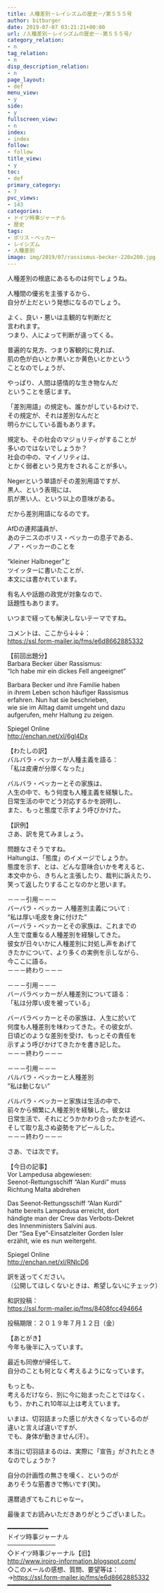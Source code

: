 ```yaml
---
title: 人種差別－レイシズムの歴史－/第５５５号
author: bitburger
date: 2019-07-07 03:21:21+00:00
url: /人種差別－レイシズムの歴史－-第５５５号/
category_relation:
- n
tag_relation:
- n
disp_description_relation:
- n
page_layout:
- def
menu_view:
- y
side:
- y
fullscreen_view:
- n
index:
- index
follow:
- follow
title_view:
- y
toc:
- def
primary_category:
- 7
pvc_views:
- 143
categories:
- ドイツ時事ジャーナル
- 歴史
tags:
- ボリス・ベッカー
- レイシズム
- 人種差別
image: img/2019/07/rassismus-becker-220x200.jpg
---
```

人種差別の根底にあるものは何でしょうね。  
  
人種間の優劣を主張するから、  
自分が上だという発想になるのでしょう。  
  
よく、良い・悪いは主観的な判断だと  
言われます。  
つまり、人によって判断が違ってくる。  
  
普遍的な見方、つまり客観的に見れば、  
肌の色が白いとか黒いとか黄色いとかという  
ことなのでしょうが、  
  
やっぱり、人間は感情的な生き物なんだ  
ということを感じます。

「差別用語」の規定も、誰かがしているわけで、  
その規定が、それは差別なんだと  
明らかにしている面もあります。  
  
規定も、その社会のマジョリティがすることが  
多いのではないでしょうか？  
社会の中の、マイノリティは、  
とかく弱者という見方をされることが多い。  
  
Negerという単語がその差別用語ですが、  
黒人、という表現には、  
肌が黒い人、という以上の意味がある。  
  
だから差別用語になるのです。

AfDの連邦議員が、  
あのテニスのボリス・ベッカーの息子である、  
ノア・ベッカーのことを  
  
&#8220;kleiner Halbneger&#8221;と  
ツイッターに書いたことが、  
本文には書かれています。  
  
有名人や話題の政党が対象なので、  
話題性もあります。  
  
いつまで経っても解決しないテーマですね。

コメントは、ここから↓↓↓：  
<a rel="noopener" href="https://ssl.form-mailer.jp/fms/e6d8662885332" target="_blank">https://ssl.form-mailer.jp/fms/e6d8662885332</a>

【前回出題分】  
Barbara Becker über Rassismus:  
&#8220;Ich habe mir ein dickes Fell angeeignet&#8221;  
  
Barbara Becker und ihre Familie haben  
in ihrem Leben schon häufiger Rassismus  
erfahren. Nun hat sie beschrieben,  
wie sie im Alltag damit umgeht und dazu  
aufgerufen, mehr Haltung zu zeigen.  
  
Spiegel Online  
<a rel="noopener" href="http://enchan.net/xl/6gl4Dx" target="_blank">http://enchan.net/xl/6gl4Dx</a>

【わたしの訳】  
バルバラ・ベッカーが人種主義を語る：  
「私は皮膚が分厚くなった」  
  
バルバラ・ベッカーとその家族は、  
人生の中で、もう何度も人種主義を経験した。  
日常生活の中でどう対応するかを説明し、  
また、もっと態度で示すよう呼びかけた。

【訳例】  
さあ、訳を見てみましょう。  
  
問題なさそうですね。  
Haltungは、「態度」のイメージでしょうか。  
態度を示す、とは、どんな意味合いかを考えると、  
本文中から、きちんと主張したり、裁判に訴えたり、  
笑って返したりすることなのかと思います。

－－－引用－－－  
バーバラ・ベッカー 人種差別主義について :  
“私は厚い毛皮を身に付けた”  
バーバラ・ベッカーとその家族は、これまでの  
人生で度重なる人種差別を経験してきた。  
彼女が日々いかに人種差別に対処し声をあげて  
きたかについて、より多くの実例を示しながら、  
今ここに語る。  
－－－終わり－－－

－－－引用－－－  
バーバラベッカーが人種差別について語る：  
「私は分厚い皮を被っている」  
  
バーバラベッカーとその家族は、人生に於いて  
何度も人種差別を味わってきた。その彼女が、  
日頃どのような差別を受け、もっとその責任を  
示すよう呼びかけてきたかを書き記した。  
－－－終わり－－－

－－－引用－－－  
バルバラ・ベッカーと人種差別  
”私は動じない”  
  
バルバラ・ベッカーと家族は生活の中で、  
前々から頻繁に人種差別を経験した。彼女は  
日常生活で、それにどうかかわり合ったかを述べ、  
そして取り乱さぬ姿勢をアピールした。  
－－－終わり－－－

さあ、では次です。  
  
【今日の記事】  
Vor Lampedusa abgewiesen:  
Seenot-Rettungsschiff &#8220;Alan Kurdi&#8221; muss  
Richtung Malta abdrehen  
  
Das Seenot-Rettungsschiff &#8220;Alan Kurdi&#8221;  
hatte bereits Lampedusa erreicht, dort  
händigte man der Crew das Verbots-Dekret  
des Innenministers Salvini aus.  
Der &#8220;Sea Eye&#8221;-Einsatzleiter Gorden Isler  
erzählt, wie es nun weitergeht.  
  
Spiegel Online  
<a rel="noopener" href="http://enchan.net/xl/RNlcD6" target="_blank">http://enchan.net/xl/RNlcD6</a>

訳を送ってください。  
（公開してほしくないときは、希望しないにチェック）  
  
和訳投稿：  
 <a rel="noopener" href="https://ssl.form-mailer.jp/fms/8408fcc494664" target="_blank">https://ssl.form-mailer.jp/fms/8408fcc494664</a>  
  
投稿期限：２０１９年７月１２日（金）

【あとがき】  
今年も後半に入っています。  
  
最近も同僚が帰任して、  
自分のことも何となく考えるようになっています。  
  
もっとも、  
考えるだけなら、別に今に始まったことではなく、  
もう、かれこれ10年以上は考えています。  
  
いまは、切羽詰まった感じが大きくなっているのが  
違いと言えば違いですが、  
でも、身体が動きません(汗）。  
  
本当に切羽詰まるのは、実際に「宣告」がされたとき  
なのでしょうか？  
  
自分の計画性の無さを嘆く、というのが  
ありそうな筋書きで怖いです(笑)。  
  
還暦過ぎてもこれじゃなー。  
  
最後までお読みいただきありがとうございました。

━━━━━━━━━━━  
ドイツ時事ジャーナル  
───────────  
◇ドイツ時事ジャーナル【旧】  
<a rel="noopener" href="http://www.iroiro-information.blogspot.com/" target="_blank">http://www.iroiro-information.blogspot.com/</a>  
◇このメールの感想、質問、要望等は：  
-><a rel="noopener" href="https://ssl.form-mailer.jp/fms/e6d8662885332" target="_blank">https://ssl.form-mailer.jp/fms/e6d8662885332</a>  
━━━━━━━━━━━━━━━━━━━━━━━━━━━━